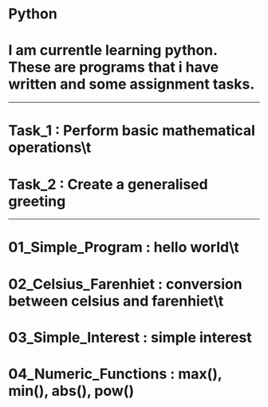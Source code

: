 # Python
# I am currentle learning python. These are programs that i have written and some assignment tasks.

-------------------------------------------------------------------------------------------------------

# Task_1 : Perform basic mathematical operations\t
# Task_2 : Create a generalised greeting 

-------------------------------------------------------------------------------------------------------

# 01_Simple_Program : hello world\t
# 02_Celsius_Farenhiet : conversion between celsius and farenhiet\t
# 03_Simple_Interest : simple interest
# 04_Numeric_Functions : max(), min(), abs(), pow()
